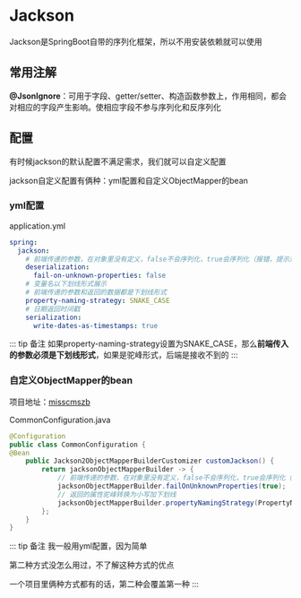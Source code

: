 # Jackson

Jackson是SpringBoot自带的序列化框架，所以不用安装依赖就可以使用

## 常用注解

**@JsonIgnore**：可用于字段、getter/setter、构造函数参数上，作用相同，都会对相应的字段产生影响。使相应字段不参与序列化和反序列化

## 配置

有时候jackson的默认配置不满足需求，我们就可以自定义配置

jackson自定义配置有俩种：yml配置和自定义ObjectMapper的bean

### yml配置

application.yml

```yml
spring:
  jackson:
    # 前端传递的参数，在对象里没有定义，false不会序列化，true会序列化（报错，提示对象里没有定义）
    deserialization:
      fail-on-unknown-properties: false
    # 变量名以下划线形式展示
    # 前端传递的参数和返回的数据都是下划线形式
    property-naming-strategy: SNAKE_CASE
    # 日期返回时间戳
    serialization:
      write-dates-as-timestamps: true
```

::: tip 备注
如果property-naming-strategy设置为SNAKE_CASE，那么**前端传入的参数必须是下划线形式**，如果是驼峰形式，后端是接收不到的
:::
### 自定义ObjectMapper的bean

项目地址：[misscmszb](https://github.com/zhaobao1830/misszb)

CommonConfiguration.java

```java
@Configuration
public class CommonConfiguration {
@Bean
    public Jackson2ObjectMapperBuilderCustomizer customJackson() {
        return jacksonObjectMapperBuilder -> {
            // 前端传递的参数，在对象里没有定义，false不会序列化，true会序列化（报错，提示对象里没有定义）
            jacksonObjectMapperBuilder.failOnUnknownProperties(true);
            // 返回的属性驼峰转换为小写加下划线
            jacksonObjectMapperBuilder.propertyNamingStrategy(PropertyNamingStrategies.SNAKE_CASE);
        };
    }
}
```

::: tip 备注
我一般用yml配置，因为简单

第二种方式没怎么用过，不了解这种方式的优点

一个项目里俩种方式都有的话，第二种会覆盖第一种
:::
